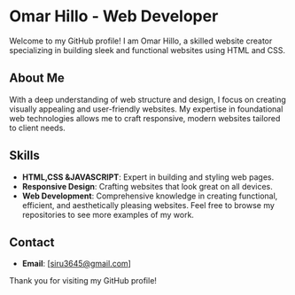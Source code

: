 # Omar Hillo - Web Developer

Welcome to my GitHub profile! I am Omar Hillo, a skilled website creator specializing in building sleek and functional websites using HTML and CSS. 

## About Me

With a deep understanding of web structure and design, I focus on creating visually appealing and user-friendly websites. My expertise in foundational web technologies allows me to craft responsive, modern websites tailored to client needs.

## Skills

- **HTML,CSS &JAVASCRIPT**: Expert in building and styling web pages.
- **Responsive Design**: Crafting websites that look great on all devices.
- **Web Development**: Comprehensive knowledge in creating functional, efficient, and aesthetically pleasing websites.
Feel free to browse my repositories to see more examples of my work.

## Contact

- **Email**: [siru3645@gmail.com]



Thank you for visiting my GitHub profile!
